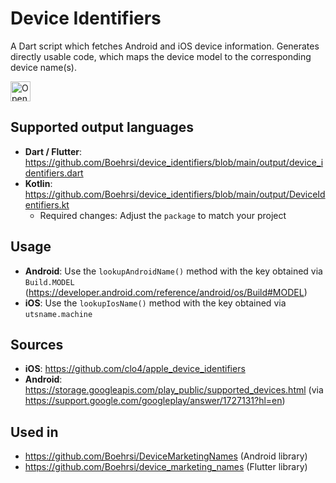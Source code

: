 # Device Identifiers

A Dart script which fetches Android and iOS device information. Generates directly usable code, which maps the device model to the corresponding device name(s).

<a href="https://idx.google.com/import?url=https://github.com/Boehrsi/device_identifiers">
  <picture>
    <source
      media="(prefers-color-scheme: dark)"
      srcset="https://cdn.idx.dev/btn/open_dark_32.svg">
    <source
      media="(prefers-color-scheme: light)"
      srcset="https://cdn.idx.dev/btn/open_light_32.svg">
    <img
      height="32"
      alt="Open in IDX"
      src="https://cdn.idx.dev/btn/open_purple_32.svg">
  </picture>
</a>

## Supported output languages

- **Dart / Flutter**: https://github.com/Boehrsi/device_identifiers/blob/main/output/device_identifiers.dart
- **Kotlin**: https://github.com/Boehrsi/device_identifiers/blob/main/output/DeviceIdentifiers.kt
  - Required changes: Adjust the `package` to match your project

## Usage
- **Android**: Use the `lookupAndroidName()` method with the key obtained via `Build.MODEL` (https://developer.android.com/reference/android/os/Build#MODEL)
- **iOS**: Use the `lookupIosName()` method with the key obtained via `utsname.machine`

## Sources

- **iOS**: https://github.com/clo4/apple_device_identifiers
- **Android**: https://storage.googleapis.com/play_public/supported_devices.html (via https://support.google.com/googleplay/answer/1727131?hl=en)

## Used in

- https://github.com/Boehrsi/DeviceMarketingNames (Android library)
- https://github.com/Boehrsi/device_marketing_names (Flutter library)
